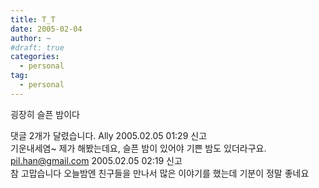 ```yaml
---
title: T_T
date: 2005-02-04
author: ~
#draft: true
categories:
  - personal
tag:
  - personal
---
```




굉장히
슬픈
밤이다


 댓글  2개가 달렸습니다.
 Ally 2005.02.05 01:29 신고   
기운내세염~
제가 해봤는데요, 
슬픈 밤이 있어야 기쁜 밤도 있더라구요.
 pil.han@gmail.com 2005.02.05 02:19 신고   
참 고맙습니다 오늘밤엔 친구들을 만나서 많은 이야기를 했는데 기분이 정말 좋네요




